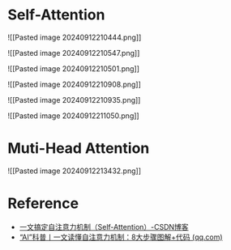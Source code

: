 
# Self-Attention

![[Pasted image 20240912210444.png]]

![[Pasted image 20240912210547.png]]



![[Pasted image 20240912210501.png]]

![[Pasted image 20240912210908.png]]


![[Pasted image 20240912210935.png]]

![[Pasted image 20240912211050.png]]
	

# Muti-Head Attention

![[Pasted image 20240912213432.png]]


# Reference
- [一文搞定自注意力机制（Self-Attention）-CSDN博客](https://blog.csdn.net/weixin_42110638/article/details/134016569)
- [“AI”科普丨一文读懂自注意力机制：8大步骤图解+代码 (qq.com)](https://mp.weixin.qq.com/s/hrAfZL_KEAJvEbSCG-zfDQ)